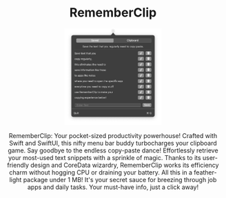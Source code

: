 <div align="center">
  <h1>
    RememberClip
  </h1>
  <img
    max-width="400"
    width="45%"
    src="/Images/RememberClip-Image.png"
    alt="RememberClip"
  >
  
  <p>
    RememberClip: Your pocket-sized productivity powerhouse! Crafted with Swift and SwiftUI, this nifty menu bar buddy turbocharges your clipboard game. Say goodbye to the endless copy-paste dance! Effortlessly retrieve your most-used text snippets with a sprinkle of magic. Thanks to its user-friendly design and CoreData wizardry, RememberClip works its efficiency charm without hogging CPU or draining your battery. All this in a feather-light package under 1 MB! It's your secret sauce for breezing through job apps and daily tasks. Your must-have info, just a click away!
  </p>
</div>
